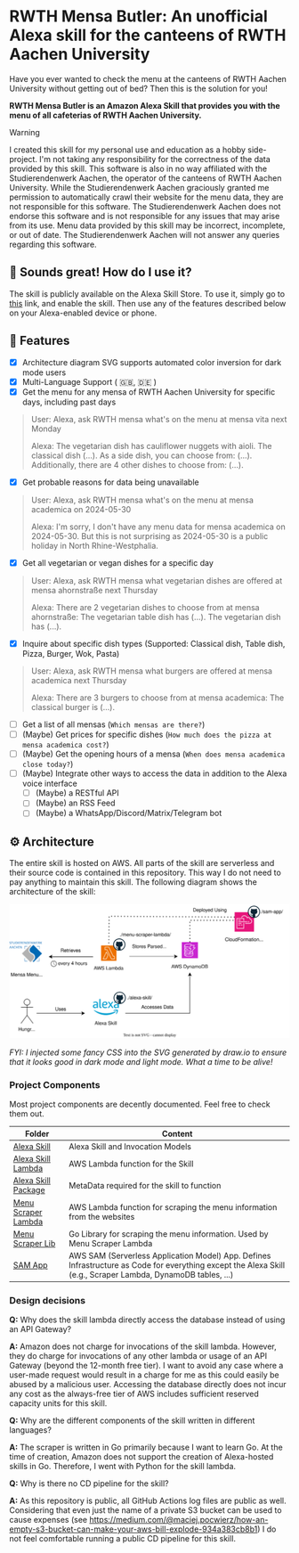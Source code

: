 # RWTH Mensa Butler: An unofficial Alexa skill for the canteens of RWTH Aachen University
Have you ever wanted to check the menu at the canteens of RWTH Aachen University without getting out of bed?
Then this is the solution for you!

**RWTH Mensa Butler is an Amazon Alexa Skill that provides you with the menu of all cafeterias of RWTH Aachen University.**
> [!WARNING]
> I created this skill for my personal use and education as a hobby side-project. I'm not taking any responsibility for the correctness of the data provided by this skill.
> This software is also in no way affiliated with the Studierendenwerk Aachen, the operator of the canteens of RWTH Aachen University.
> While the Studierendenwerk Aachen graciously granted me permission to automatically crawl their website for the menu data,
> they are not responsible for this software.
> The Studierendenwerk Aachen does not endorse this software and is not responsible for any issues that may arise from its use.
> Menu data provided by this skill may be incorrect, incomplete, or out of date.
> The Studierendenwerk Aachen will not answer any queries regarding this software.

## :rocket: Sounds great! How do I use it?
The skill is publicly available on the Alexa Skill Store. To use it, simply go to [this](https://www.amazon.de/dp/B0DB4H9VQZ/) link, and enable the skill.
Then use any of the features described below on your Alexa-enabled device or phone.

## :dart: Features
- [X] Architecture diagram SVG supports automated color inversion for dark mode users
- [X] Multi-Language Support ( :uk:, :de: )
- [X] Get the menu for any mensa of RWTH Aachen University for specific days, including past days

> User: Alexa, ask RWTH mensa what's on the menu at mensa vita next Monday
>
> Alexa: The vegetarian dish has cauliflower nuggets with aioli. The classical dish (...). As a side dish, you can choose from: (...). Additionally, there are 4 other dishes to choose from: (...).

- [X] Get probable reasons for data being unavailable
> User: Alexa, ask RWTH mensa what's on the menu at mensa academica on 2024-05-30
>
> Alexa: I'm sorry, I don't have any menu data for mensa academica on 2024-05-30. But this is not surprising as 2024-05-30 is a public holiday in North Rhine-Westphalia.

- [X] Get all vegetarian or vegan dishes for a specific day
> User: Alexa, ask RWTH mensa what vegetarian dishes are offered at mensa ahornstraße next Thursday
>
> Alexa: There are 2 vegetarian dishes to choose from at mensa ahornstraße: The vegetarian table dish has (...). The vegetarian dish has (...).

- [X] Inquire about specific dish types (Supported: Classical dish, Table dish, Pizza, Burger, Wok, Pasta)
> User: Alexa, ask RWTH mensa what burgers are offered at mensa academica next Thursday
>
> Alexa: There are 3 burgers to choose from at mensa academica: The classical burger is (...).

- [ ] Get a list of all mensas (`Which mensas are there?`)
- [ ] (Maybe) Get prices for specific dishes (`How much does the pizza at mensa academica cost?`)
- [ ] (Maybe) Get the opening hours of a mensa (`When does mensa academica close today?`)
- [ ] (Maybe) Integrate other ways to access the data in addition to the Alexa voice interface
  - [ ] (Maybe) a RESTful API
  - [ ] (Maybe) an RSS Feed
  - [ ] (Maybe) a WhatsApp/Discord/Matrix/Telegram bot

## :gear: Architecture
The entire skill is hosted on AWS. All parts of the skill are serverless and their source code is contained in this repository. This way I do not need to pay anything to maintain this skill.
The following diagram shows the architecture of the skill:

![Architecture diagram](docs/architecture/architecture.svg)

*FYI: I injected some fancy CSS into the SVG generated by draw.io to ensure that it looks good in dark mode and light mode. What a time to be alive!*

### Project Components
Most project components are decently documented. Feel free to check them out.

| Folder                                             | Content                                                                                                                                                       |
|----------------------------------------------------|---------------------------------------------------------------------------------------------------------------------------------------------------------------|
| [Alexa Skill](./alexa-skill/)                      | Alexa Skill and Invocation Models                                                                                                                             |
| [Alexa Skill Lambda](./alexa-skill/lambda-pdm)     | AWS Lambda function for the Skill                                                                                                                             |
| [Alexa Skill Package](./alexa-skill/skill-package) | MetaData required for the skill to function                                                                                                                   |
| [Menu Scraper Lambda](./menu-scraper-lambda)       | AWS Lambda function for scraping the menu information from the websites                                                                                       |
| [Menu Scraper Lib](./menu-scraper-lib)             | Go Library for scraping the menu information. Used by Menu Scraper Lambda                                                                                     |
| [SAM App](./sam-app)                               | AWS SAM (Serverless Application Model) App. Defines Infrastructure as Code for everything except the Alexa Skill (e.g., Scraper Lambda, DynamoDB tables, ...) |

### Design decisions
**Q:** Why does the skill lambda directly access the database instead of using an API Gateway?

**A:** Amazon does not charge for invocations of the skill lambda.
However, they do charge for invocations of any other lambda or usage of an API Gateway (beyond the 12-month free tier).
I want to avoid any case where a user-made request would result in a charge for me as this could easily be abused by a malicious user.
Accessing the database directly does not incur any cost as the always-free tier of AWS includes sufficient reserved capacity units for this skill.

**Q:** Why are the different components of the skill written in different languages?

**A:** The scraper is written in Go primarily because I want to learn Go.
At the time of creation, Amazon does not support the creation of Alexa-hosted skills in Go. Therefore, I went with Python for the skill lambda.

**Q:** Why is there no CD pipeline for the skill?

**A:** As this repository is public, all GitHub Actions log files are public as well. Considering that even just the name of a private S3 bucket can be used to cause expenses (see https://medium.com/@maciej.pocwierz/how-an-empty-s3-bucket-can-make-your-aws-bill-explode-934a383cb8b1) I do not feel comfortable running a public CD pipeline for this skill.
